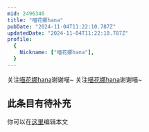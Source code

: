 ```yaml
---
mid: 2496346
title: "喵花娜hana"
pubDate: "2024-11-04T11:22:10.787Z"
updatedDate: "2024-11-04T11:22:10.787Z"
profile:
  {
    Nickname: ["喵花娜hana"],
  }
---
```


关注[喵花娜hana](https://space.bilibili.com/2496346)谢谢喵~ 关注[喵花娜hana](https://space.bilibili.com/2496346)谢谢喵~

## 此条目有待补充
你可以在[这里](https://github.com/Yuhanawa/VTuber.ICU/edit/master/src/content/v/喵花娜hana/index.md)编辑本文
